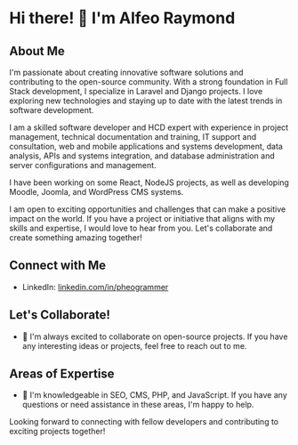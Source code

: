 # Hi there! 👋 I'm Alfeo Raymond

## About Me
I'm passionate about creating innovative software solutions and contributing to the open-source community. With a strong foundation in Full Stack development, I specialize in Laravel and Django projects. I love exploring new technologies and staying up to date with the latest trends in software development.

I am a skilled software developer and HCD expert with experience in project management, technical documentation and training, IT support and consultation, web and mobile applications and systems development, data analysis, APIs and systems integration, and database administration and server configurations and management.

I have been working on some React, NodeJS projects, as well as developing Moodle, Joomla, and WordPress CMS systems.

I am open to exciting opportunities and challenges that can make a positive impact on the world. If you have a project or initiative that aligns with my skills and expertise, I would love to hear from you. Let's collaborate and create something amazing together!

## Connect with Me
- LinkedIn: [linkedin.com/in/pheogrammer](https://www.linkedin.com/in/pheogrammer)

## Let's Collaborate!
- 👯 I'm always excited to collaborate on open-source projects. If you have any interesting ideas or projects, feel free to reach out to me.

## Areas of Expertise
- 💬 I'm knowledgeable in SEO, CMS, PHP, and JavaScript. If you have any questions or need assistance in these areas, I'm happy to help.

Looking forward to connecting with fellow developers and contributing to exciting projects together!
